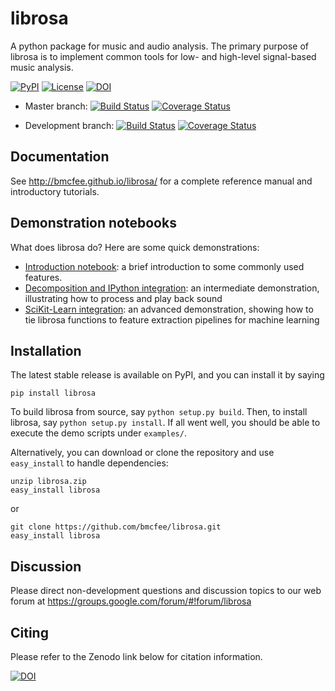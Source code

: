 librosa
=======
A python package for music and audio analysis.  The primary purpose of librosa is to implement common tools for low- and high-level signal-based music analysis.

[![PyPI](https://img.shields.io/pypi/v/librosa.svg)](https://pypi.python.org/pypi/librosa)
[![License](https://img.shields.io/pypi/l/librosa.svg)](https://github.com/bmcfee/librosa/blob/master/LICENSE.md)
[![DOI](https://zenodo.org/badge/doi/10.5072/zenodo.12714.png)](http://dx.doi.org/10.5072/zenodo.12714)

* Master branch: [![Build Status](https://travis-ci.org/bmcfee/librosa.png?branch=master)](http://travis-ci.org/bmcfee/librosa?branch=master)
[![Coverage Status](https://coveralls.io/repos/bmcfee/librosa/badge.svg?branch=master)](https://coveralls.io/r/bmcfee/librosa?branch=master)

* Development branch: [![Build Status](https://travis-ci.org/bmcfee/librosa.png?branch=develop)](http://travis-ci.org/bmcfee/librosa?branch=develop)
[![Coverage Status](https://coveralls.io/repos/bmcfee/librosa/badge.svg?branch=develop)](https://coveralls.io/r/bmcfee/librosa?branch=develop)

Documentation
-------------
See http://bmcfee.github.io/librosa/ for a complete reference manual and introductory tutorials.


Demonstration notebooks
-----------------------
What does librosa do?  Here are some quick demonstrations:

* [Introduction notebook](http://nbviewer.ipython.org/github/bmcfee/librosa/blob/master/examples/LibROSA%20demo.ipynb): a brief introduction to some commonly used features.
* [Decomposition and IPython integration](http://nbviewer.ipython.org/github/bmcfee/librosa/blob/master/examples/LibROSA%20audio%20effects%20and%20playback.ipynb): an intermediate demonstration, illustrating how to process and play back sound
* [SciKit-Learn integration](http://nbviewer.ipython.org/github/bmcfee/librosa/blob/master/examples/LibROSA%20sklearn%20feature%20pipeline.ipynb): an advanced demonstration, showing how to tie librosa functions to feature extraction pipelines for machine learning


Installation
------------

The latest stable release is available on PyPI, and you can install it by saying 
```
pip install librosa
```

To build librosa from source, say `python setup.py build`.
Then, to install librosa, say `python setup.py install`.
If all went well, you should be able to execute the demo scripts under `examples/`.

Alternatively, you can download or clone the repository and use `easy_install` to handle dependencies:

```
unzip librosa.zip
easy_install librosa
```
or
```
git clone https://github.com/bmcfee/librosa.git
easy_install librosa
```


Discussion
----------

Please direct non-development questions and discussion topics to our web forum at 
https://groups.google.com/forum/#!forum/librosa 


Citing
------

Please refer to the Zenodo link below for citation information.

[![DOI](https://zenodo.org/badge/doi/10.5072/zenodo.12714.png)](http://dx.doi.org/10.5072/zenodo.12714)

